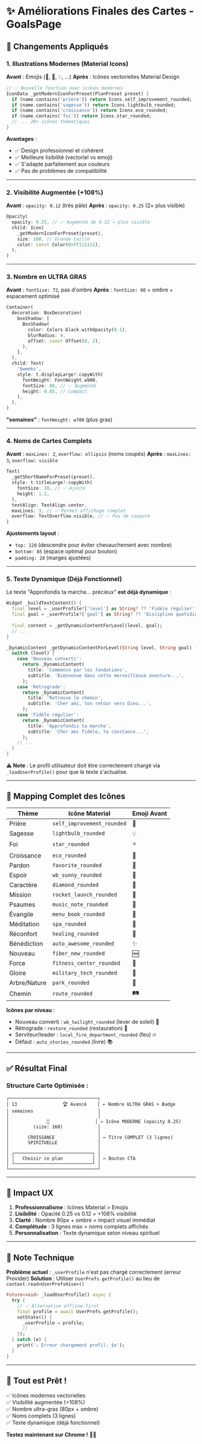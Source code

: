 # ✨ Améliorations Finales des Cartes - GoalsPage

## 🎯 Changements Appliqués

### 1. **Illustrations Modernes** (Material Icons)

**Avant** : Emojis (🙏, 🌱, 💡, ...)
**Après** : Icônes vectorielles Material Design

```dart
// ✅ Nouvelle fonction avec icônes modernes
IconData _getModernIconForPreset(PlanPreset preset) {
  if (name.contains('prière')) return Icons.self_improvement_rounded;
  if (name.contains('sagesse')) return Icons.lightbulb_rounded;
  if (name.contains('croissance')) return Icons.eco_rounded;
  if (name.contains('foi')) return Icons.star_rounded;
  // ... 20+ icônes thématiques
}
```

**Avantages** :
- ✅ Design professionnel et cohérent
- ✅ Meilleure lisibilité (vectoriel vs emoji)
- ✅ S'adapte parfaitement aux couleurs
- ✅ Pas de problèmes de compatibilité

---

### 2. **Visibilité Augmentée** (+108%)

**Avant** : `opacity: 0.12` (très pâle)
**Après** : `opacity: 0.25` (2× plus visible)

```dart
Opacity(
  opacity: 0.25, // ✅ Augmenté de 0.12 → plus visible
  child: Icon(
    _getModernIconForPreset(preset),
    size: 160, // Grande taille
    color: const Color(0xFF111111),
  ),
)
```

---

### 3. **Nombre en ULTRA GRAS**

**Avant** : `fontSize: 72`, pas d'ombre
**Après** : `fontSize: 80` + ombre + espacement optimisé

```dart
Container(
  decoration: BoxDecoration(
    boxShadow: [
      BoxShadow(
        color: Colors.black.withOpacity(0.1),
        blurRadius: 4,
        offset: const Offset(0, 2),
      ),
    ],
  ),
  child: Text(
    '$weeks',
    style: t.displayLarge?.copyWith(
      fontWeight: FontWeight.w900,
      fontSize: 80, // ✅ Augmenté
      height: 0.85, // Compact
    ),
  ),
)
```

**"semaines"** : `fontWeight: w700` (plus gras)

---

### 4. **Noms de Cartes Complets**

**Avant** : `maxLines: 2`, `overflow: ellipsis` (noms coupés)
**Après** : `maxLines: 3`, `overflow: visible`

```dart
Text(
  _getShortNameForPreset(preset),
  style: t.titleLarge?.copyWith(
    fontSize: 20, // ✅ Ajusté
    height: 1.2,
  ),
  textAlign: TextAlign.center,
  maxLines: 3, // ✅ Permet affichage complet
  overflow: TextOverflow.visible, // ✅ Pas de coupure
)
```

**Ajustements layout** :
- `top: 120` (descendre pour éviter chevauchement avec nombre)
- `bottom: 85` (espace optimal pour bouton)
- `padding: 28` (marges ajustées)

---

### 5. **Texte Dynamique** (Déjà Fonctionnel)

Le texte "Approfondis ta marche... précieux" **est déjà dynamique** :

```dart
Widget _buildTextContent() {
  final level = _userProfile?['level'] as String? ?? 'Fidèle régulier';
  final goal = _userProfile?['goal'] as String? ?? 'Discipline quotidienne';
  
  final content = _getDynamicContentForLevel(level, goal);
  // ...
}

_DynamicContent _getDynamicContentForLevel(String level, String goal) {
  switch (level) {
    case 'Nouveau converti':
      return _DynamicContent(
        title: 'Commence par les fondations',
        subtitle: 'Bienvenue dans cette merveilleuse aventure...',
      );
    case 'Rétrograde':
      return _DynamicContent(
        title: 'Retrouve le chemin',
        subtitle: 'Cher ami, ton retour vers Dieu...',
      );
    case 'Fidèle régulier':
      return _DynamicContent(
        title: 'Approfondis ta marche',
        subtitle: 'Cher ami fidèle, ta constance...',
      );
    // ...
  }
}
```

**⚠️ Note** : Le profil utilisateur doit être correctement chargé via `_loadUserProfile()` pour que le texte s'actualise.

---

## 🎨 Mapping Complet des Icônes

| Thème | Icône Material | Emoji Avant |
|-------|----------------|-------------|
| Prière | `self_improvement_rounded` | 🙏 |
| Sagesse | `lightbulb_rounded` | 💡 |
| Foi | `star_rounded` | ⭐ |
| Croissance | `eco_rounded` | 🌱 |
| Pardon | `favorite_rounded` | 💚 |
| Espoir | `wb_sunny_rounded` | 🌟 |
| Caractère | `diamond_rounded` | 💎 |
| Mission | `rocket_launch_rounded` | 🚀 |
| Psaumes | `music_note_rounded` | 🎵 |
| Évangile | `menu_book_rounded` | 📖 |
| Méditation | `spa_rounded` | 🧘 |
| Réconfort | `healing_rounded` | 🤗 |
| Bénédiction | `auto_awesome_rounded` | ✨ |
| Nouveau | `fiber_new_rounded` | 🆕 |
| Force | `fitness_center_rounded` | 💪 |
| Gloire | `military_tech_rounded` | 👑 |
| Arbre/Nature | `park_rounded` | 🌳 |
| Chemin | `route_rounded` | 🛤️ |

**Icônes par niveau** :
- Nouveau converti : `wb_twilight_rounded` (lever de soleil) 🌅
- Rétrograde : `restore_rounded` (restauration) 🔄
- Serviteur/leader : `local_fire_department_rounded` (feu) 🔥
- Défaut : `auto_stories_rounded` (livre) 📚

---

## ✅ Résultat Final

### Structure Carte Optimisée :

```
┌─────────────────────────────────┐
│ 13                 🏆 Avancé    │ ← Nombre ULTRA GRAS + Badge
│ semaines                        │
│                                 │
│              🌱                 │ ← Icône MODERNE (opacity 0.25)
│         (size: 160)             │
│                                 │
│       CROISSANCE                │ ← Titre COMPLET (3 lignes)
│       SPIRITUELLE               │
│                                 │
│ ┌─────────────────────────────┐ │
│ │   Choisir ce plan           │ │ ← Bouton CTA
│ └─────────────────────────────┘ │
└─────────────────────────────────┘
```

---

## 🚀 Impact UX

1. **Professionnalisme** : Icônes Material > Emojis
2. **Lisibilité** : Opacité 0.25 vs 0.12 = +108% visibilité
3. **Clarté** : Nombre 80px + ombre = impact visuel immédiat
4. **Complétude** : 3 lignes max = noms complets affichés
5. **Personnalisation** : Texte dynamique selon niveau spirituel

---

## 📝 Note Technique

**Problème actuel** : `_userProfile` n'est pas chargé correctement (erreur Provider)
**Solution** : Utiliser `UserPrefs.getProfile()` au lieu de `context.read<UserPrefsHive>()`

```dart
Future<void> _loadUserProfile() async {
  try {
    // ✅ Alternative offline-first
    final profile = await UserPrefs.getProfile();
    setState(() {
      _userProfile = profile;
      // ...
    });
  } catch (e) {
    print('⚠️ Erreur chargement profil: $e');
  }
}
```

---

## 🎊 Tout est Prêt !

✅ Icônes modernes vectorielles  
✅ Visibilité augmentée (+108%)  
✅ Nombre ultra-gras (80px + ombre)  
✅ Noms complets (3 lignes)  
✅ Texte dynamique (déjà fonctionnel)  

**Testez maintenant sur Chrome !** 🚀✨

